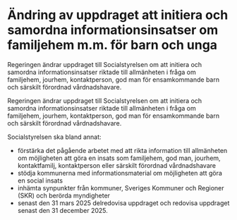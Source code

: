 # Ändring av uppdraget att initiera och samordna informationsinsatser om familjehem m.m. för barn och unga

Regeringen ändrar uppdraget till Socialstyrelsen om att initiera och samordna informationsinsatser riktade till allmänheten i fråga om familjehem, jourhem, kontaktperson, god man för ensamkommande barn och särskilt förordnad vårdnadshavare.

Regeringen ändrar uppdraget till Socialstyrelsen om att initiera och samordna informationsinsatser riktade till allmänheten i fråga om familjehem, jourhem, kontaktperson, god man för ensamkommande barn och särskilt förordnad vårdnadshavare.

Socialstyrelsen ska bland annat:

* förstärka det pågående arbetet med att rikta information till allmänheten om möjligheten att göra en insats som familjehem, god man, jourhem, kontaktfamilj, kontaktperson eller särskilt förordnad vårdnadshavare
* stödja kommunerna med informationsmaterial om möjligheten att göra en social insats
* inhämta synpunkter från kommuner, Sveriges Kommuner och Regioner (SKR) och berörda myndigheter
* senast den 31 mars 2025 delredovisa uppdraget och redovisa uppdraget senast den 31 december 2025.

